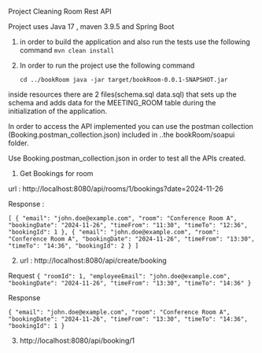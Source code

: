 Project Cleaning Room Rest API

Project uses Java 17 , maven 3.9.5 and Spring Boot


1. in order to build the application and also run the tests use the following command
   `mvn clean install`
2. In order to run the project use the following command 

    `cd ../bookRoom java -jar target/bookRoom-0.0.1-SNAPSHOT.jar`


inside resources there are 2 files(schema.sql data.sql) that sets up the schema and adds data for the MEETING_ROOM table
during the initialization of the application.


In order to access the API implemented you can use the postman collection
(Booking.postman_collection.json) included in ..the bookRoom/soapui folder.


Use Booking.postman_collection.json in order to test all the APIs created.

1. Get Bookings for room

url : http://localhost:8080/api/rooms/1/bookings?date=2024-11-26

Response : 

`[
{
"email": "john.doe@example.com",
"room": "Conference Room A",
"bookingDate": "2024-11-26",
"timeFrom": "11:30",
"timeTo": "12:36",
"bookingId": 1
},
{
"email": "john.doe@example.com",
"room": "Conference Room A",
"bookingDate": "2024-11-26",
"timeFrom": "13:30",
"timeTo": "14:36",
"bookingId": 2
}
]`



2. url : http://localhost:8080/api/create/booking

Request
`{
"roomId": 1,
"employeeEmail": "john.doe@example.com",
"bookingDate": "2024-11-26",
"timeFrom": "13:30",
"timeTo": "14:36"
}`


Response 

`{
"email": "john.doe@example.com",
"room": "Conference Room A",
"bookingDate": "2024-11-26",
"timeFrom": "13:30",
"timeTo": "14:36",
"bookingId": 1
}`

3. http://localhost:8080/api/booking/1
